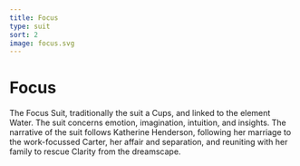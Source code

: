 ```yaml
---
title: Focus
type: suit
sort: 2
image: focus.svg
---
```


# Focus

The Focus Suit, traditionally the suit a Cups, and linked to the element Water. The suit concerns emotion, imagination, intuition, and insights. The narrative of the suit follows Katherine Henderson, following her marriage to the work-focussed Carter, her affair and separation, and reuniting with her family to rescue Clarity from the dreamscape.
